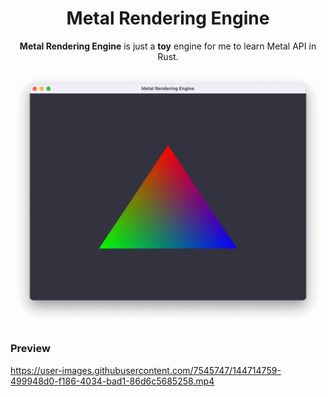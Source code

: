 <p align="center">
  <h1 align="center">
    Metal Rendering Engine
  </h1>
</p>

<p align="center"><strong>Metal Rendering Engine</strong> is just a <strong>toy</strong> engine for me to learn Metal API in Rust.</p>

<div align="center">
  <img alt="Obsidian serve" src="./.github/img/hello-triangle.png" >
</div>

### Preview
https://user-images.githubusercontent.com/7545747/144714759-499948d0-f186-4034-bad1-86d6c5685258.mp4




